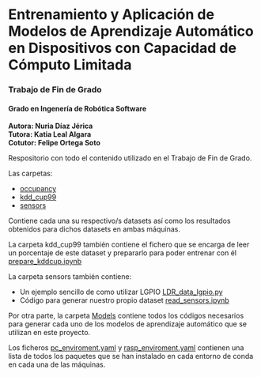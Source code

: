 # Entrenamiento y Aplicación de Modelos de Aprendizaje Automático en Dispositivos con Capacidad de Cómputo Limitada
### Trabajo de Fin de Grado
#### Grado en Ingenería de Robótica Software
**Autora: Nuria Díaz Jérica**  
**Tutora: Katia Leal Algara**  
**Cotutor: Felipe Ortega Soto**  

Respositorio con todo el contenido utilizado en el Trabajo de Fin de Grado.

Las carpetas: 

* [occupancy](https://github.com/Nuriadj/TFG/tree/main/occupancy)
* [kdd_cup99](https://github.com/Nuriadj/TFG/tree/main/kdd_cup99) 
* [sensors](https://github.com/Nuriadj/TFG/tree/main/sensors)

Contiene cada una su respectivo/s datasets así como los resultados obtenidos para dichos datasets en ambas máquinas.

La carpeta kdd_cup99 también contiene el fichero que se encarga de leer un porcentaje de este dataset y prepararlo para poder entrenar con él [prepare_kddcup.ipynb](https://github.com/Nuriadj/TFG/blob/main/kdd_cup99/prepare_kddcup.ipynb)

La carpeta sensors también contiene:
* Un ejemplo sencillo de como utilizar LGPIO [LDR_data_lgpio.py](https://github.com/Nuriadj/TFG/blob/main/sensors/LDR_data_lgpio.py)
* Código para generar nuestro propio dataset [read_sensors.ipynb](https://github.com/Nuriadj/TFG/blob/main/sensors/read_sensors.ipynb)

Por otra parte, la carpeta [Models](https://github.com/Nuriadj/TFG/tree/main/Models) contiene todos los códigos necesarios para generar cada uno de los modelos de aprendizaje automático que se utilizan en este proyecto.

Los ficheros [pc_enviroment.yaml](https://github.com/Nuriadj/TFG/blob/main/pc_enviroment.yaml) y [rasp_enviroment.yaml](https://github.com/Nuriadj/TFG/blob/main/rasp_enviroment.yaml) contienen una lista de todos los paquetes que se han instalado en cada entorno de conda en cada una de las máquinas.
